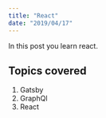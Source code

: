 ```yaml
---
title: "React"
date: "2019/04/17"
---
```


In this post you learn react.

## Topics covered

1. Gatsby
2. GraphQl
3. React

